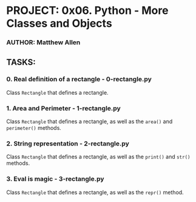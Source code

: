 # PROJECT: 0x06. Python - More Classes and Objects
### AUTHOR: Matthew Allen

## TASKS:
### 0. Real definition of a rectangle - 0-rectangle.py
Class `Rectangle` that defines a rectangle.

### 1. Area and Perimeter - 1-rectangle.py
Class `Rectangle` that defines a rectangle, as well as the `area()` and `perimeter()` methods.

### 2. String representation - 2-rectangle.py
Class `Rectangle` that defines a rectangle, as well as the `print()` and `str()` methods.

### 3. Eval is magic - 3-rectangle.py
Class `Rectangle` that defines a rectangle, as well as the `repr()` method.
